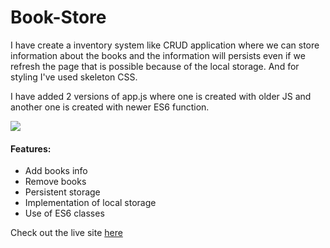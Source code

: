 # Book-Store

I have create a inventory system like CRUD application where we can store information about the books and the information will persists even if we refresh the page that is possible because of the local storage. And for styling I've used skeleton CSS.

I have added 2  versions of app.js where one is created with older JS and another one is created with newer ES6 function.

![](https://i.postimg.cc/FFwJxRqw/Book-store.jpg)
 
####  Features:
- Add books info
- Remove books
- Persistent storage
- Implementation of local storage
- Use of ES6 classes

Check out the live site [here](https://poke-app-vanilla-js.netlify.app/) 
